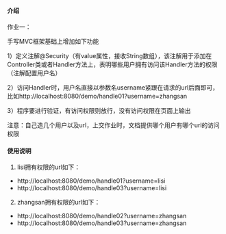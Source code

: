 

#### 介绍
作业一：

手写MVC框架基础上增加如下功能

1）定义注解@Security（有value属性，接收String数组），该注解用于添加在Controller类或者Handler方法上，表明哪些用户拥有访问该Handler方法的权限（注解配置用户名）

2）访问Handler时，用户名直接以参数名username紧跟在请求的url后面即可，比如http://localhost:8080/demo/handle01?username=zhangsan

3）程序要进行验证，有访问权限则放行，没有访问权限在页面上输出

注意：自己造几个用户以及url，上交作业时，文档提供哪个用户有哪个url的访问权限
 
#### 使用说明

1. lisi拥有权限的url如下：
- http://localhost:8080/demo/handle01?username=lisi  
- http://localhost:8080/demo/handle03?username=lisi


2. zhangsan拥有权限的url如下：
- http://localhost:8080/demo/handle02?username=zhangsan
- http://localhost:8080/demo/handle03?username=zhangsan
 
 
 
